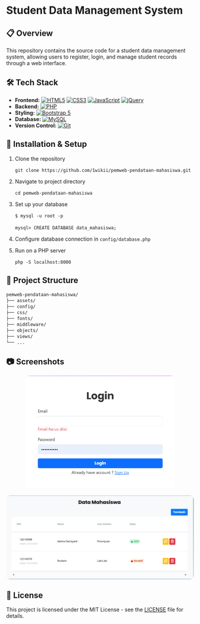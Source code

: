 # Student Data Management System

## 📋 Overview

This repository contains the source code for a student data management system, allowing users to register, login, and manage student records through a web interface.

## 🛠️ Tech Stack

- **Frontend:** <a href="https://developer.mozilla.org/en-US/docs/Web/HTML" style="cursor: pointer;">![HTML5](https://img.shields.io/badge/HTML5-E34F26?style=flat&logo=html5&logoColor=white)</a> <a href="https://developer.mozilla.org/en-US/docs/Web/CSS" style="cursor: pointer;">![CSS3](https://img.shields.io/badge/CSS3-1572B6?style=flat&logo=css3&logoColor=white)</a> <a href="https://developer.mozilla.org/en-US/docs/Web/JavaScript" style="cursor: pointer;">![JavaScript](https://img.shields.io/badge/JavaScript-F7DF1E?style=flat&logo=javascript&logoColor=black)</a> <a href="https://jquery.com/" style="cursor: pointer;">![jQuery](https://img.shields.io/badge/jQuery-0769AD?style=flat&logo=jquery&logoColor=white)</a>
- **Backend:** <a href="https://www.php.net/" style="cursor: pointer;">![PHP](https://img.shields.io/badge/PHP-777BB4?style=flat&logo=php&logoColor=white)</a>
- **Styling:** <a href="https://getbootstrap.com/" style="cursor: pointer;">![Bootstrap 5](https://img.shields.io/badge/Bootstrap-563D7C?style=flat&logo=bootstrap&logoColor=white)</a>
- **Database:** <a href="https://www.mysql.com/" style="cursor: pointer;">![MySQL](https://img.shields.io/badge/MySQL-4479A1?style=flat&logo=mysql&logoColor=white)</a>
- **Version Control:** <a href="https://git-scm.com/" style="cursor: pointer;">![Git](https://img.shields.io/badge/Git-F05032?style=flat&logo=git&logoColor=white)</a>

## 🔧 Installation & Setup

1. Clone the repository
   ```
   git clone https://github.com/1wikii/pemweb-pendataan-mahasiswa.git
   ```
2. Navigate to project directory
   ```
   cd pemweb-pendataan-mahasiswa
   ```
3. Set up your database

   ```
   $ mysql -u root -p

   mysql> CREATE DATABASE data_mahasiswa;
   ```

4. Configure database connection in `config/database.php`
5. Run on a PHP server
   ```
   php -S localhost:8000
   ```

## 📁 Project Structure

```
pemweb-pendataan-mahasiswa/
├── assets/
├── config/
├── css/
├── fonts/
├── middleware/
├── objects/
├── views/
└── ...
```

## 📷 Screenshots

<div align="center" style="display: flex; flex-direction: column; gap: 20px; justify-content: center; align-items: center;">
   <img   style="border-radius: 10px;" src="assets/login.png" width="400" />
   <img style="border-radius: 10px;" src="assets/dashboard.png" width="600" />
</div>

<!-- ## 🔗 Live Demo

[View the live website](https://your-demo-url.com) -->

## 📝 License

This project is licensed under the MIT License - see the [LICENSE](LICENSE) file for details.
